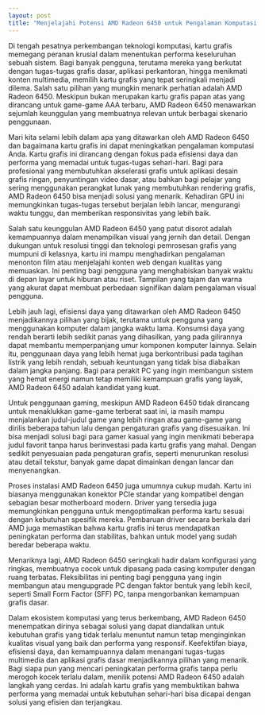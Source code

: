 ```yaml
---
layout: post
title: "Menjelajahi Potensi AMD Radeon 6450 untuk Pengalaman Komputasi yang Lebih Baik"
---
```


Di tengah pesatnya perkembangan teknologi komputasi, kartu grafis memegang peranan krusial dalam menentukan performa keseluruhan sebuah sistem. Bagi banyak pengguna, terutama mereka yang berkutat dengan tugas-tugas grafis dasar, aplikasi perkantoran, hingga menikmati konten multimedia, memilih kartu grafis yang tepat seringkali menjadi dilema. Salah satu pilihan yang mungkin menarik perhatian adalah AMD Radeon 6450. Meskipun bukan merupakan kartu grafis papan atas yang dirancang untuk game-game AAA terbaru, AMD Radeon 6450 menawarkan sejumlah keunggulan yang membuatnya relevan untuk berbagai skenario penggunaan.

Mari kita selami lebih dalam apa yang ditawarkan oleh AMD Radeon 6450 dan bagaimana kartu grafis ini dapat meningkatkan pengalaman komputasi Anda. Kartu grafis ini dirancang dengan fokus pada efisiensi daya dan performa yang memadai untuk tugas-tugas sehari-hari. Bagi para profesional yang membutuhkan akselerasi grafis untuk aplikasi desain grafis ringan, penyuntingan video dasar, atau bahkan bagi pelajar yang sering menggunakan perangkat lunak yang membutuhkan rendering grafis, AMD Radeon 6450 bisa menjadi solusi yang menarik. Kehadiran GPU ini memungkinkan tugas-tugas tersebut berjalan lebih lancar, mengurangi waktu tunggu, dan memberikan responsivitas yang lebih baik.

Salah satu keunggulan AMD Radeon 6450 yang patut disorot adalah kemampuannya dalam menampilkan visual yang jernih dan detail. Dengan dukungan untuk resolusi tinggi dan teknologi pemrosesan grafis yang mumpuni di kelasnya, kartu ini mampu menghadirkan pengalaman menonton film atau menjelajahi konten web dengan kualitas yang memuaskan. Ini penting bagi pengguna yang menghabiskan banyak waktu di depan layar untuk hiburan atau riset. Tampilan yang tajam dan warna yang akurat dapat membuat perbedaan signifikan dalam pengalaman visual pengguna.

Lebih jauh lagi, efisiensi daya yang ditawarkan oleh AMD Radeon 6450 menjadikannya pilihan yang bijak, terutama untuk pengguna yang menggunakan komputer dalam jangka waktu lama. Konsumsi daya yang rendah berarti lebih sedikit panas yang dihasilkan, yang pada gilirannya dapat membantu memperpanjang umur komponen komputer lainnya. Selain itu, penggunaan daya yang lebih hemat juga berkontribusi pada tagihan listrik yang lebih rendah, sebuah keuntungan yang tidak bisa diabaikan dalam jangka panjang. Bagi para perakit PC yang ingin membangun sistem yang hemat energi namun tetap memiliki kemampuan grafis yang layak, AMD Radeon 6450 adalah kandidat yang kuat.

Untuk penggunaan gaming, meskipun AMD Radeon 6450 tidak dirancang untuk menaklukkan game-game terberat saat ini, ia masih mampu menjalankan judul-judul game yang lebih ringan atau game-game yang dirilis beberapa tahun lalu dengan pengaturan grafis yang disesuaikan. Ini bisa menjadi solusi bagi para gamer kasual yang ingin menikmati beberapa judul favorit tanpa harus berinvestasi pada kartu grafis yang mahal. Dengan sedikit penyesuaian pada pengaturan grafis, seperti menurunkan resolusi atau detail tekstur, banyak game dapat dimainkan dengan lancar dan menyenangkan.

Proses instalasi AMD Radeon 6450 juga umumnya cukup mudah. Kartu ini biasanya menggunakan konektor PCIe standar yang kompatibel dengan sebagian besar motherboard modern. Driver yang tersedia juga memungkinkan pengguna untuk mengoptimalkan performa kartu sesuai dengan kebutuhan spesifik mereka. Pembaruan driver secara berkala dari AMD juga memastikan bahwa kartu grafis ini terus mendapatkan peningkatan performa dan stabilitas, bahkan untuk model yang sudah beredar beberapa waktu.

Menariknya lagi, AMD Radeon 6450 seringkali hadir dalam konfigurasi yang ringkas, membuatnya cocok untuk dipasang pada casing komputer dengan ruang terbatas. Fleksibilitas ini penting bagi pengguna yang ingin membangun atau mengupgrade PC dengan faktor bentuk yang lebih kecil, seperti Small Form Factor (SFF) PC, tanpa mengorbankan kemampuan grafis dasar.

Dalam ekosistem komputasi yang terus berkembang, AMD Radeon 6450 menempatkan dirinya sebagai solusi yang dapat diandalkan untuk kebutuhan grafis yang tidak terlalu menuntut namun tetap menginginkan kualitas visual yang baik dan performa yang responsif. Keefektifan biaya, efisiensi daya, dan kemampuannya dalam menangani tugas-tugas multimedia dan aplikasi grafis dasar menjadikannya pilihan yang menarik. Bagi siapa pun yang mencari peningkatan performa grafis tanpa perlu merogoh kocek terlalu dalam, menilik potensi AMD Radeon 6450 adalah langkah yang cerdas. Ini adalah kartu grafis yang membuktikan bahwa performa yang memadai untuk kebutuhan sehari-hari bisa dicapai dengan solusi yang efisien dan terjangkau.
